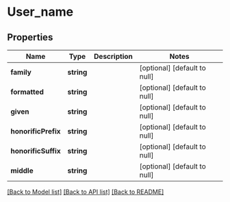 # User_name

## Properties
Name | Type | Description | Notes
------------ | ------------- | ------------- | -------------
**family** | **string** |  | [optional] [default to null]
**formatted** | **string** |  | [optional] [default to null]
**given** | **string** |  | [optional] [default to null]
**honorificPrefix** | **string** |  | [optional] [default to null]
**honorificSuffix** | **string** |  | [optional] [default to null]
**middle** | **string** |  | [optional] [default to null]

[[Back to Model list]](../README.md#documentation-for-models) [[Back to API list]](../README.md#documentation-for-api-endpoints) [[Back to README]](../README.md)


